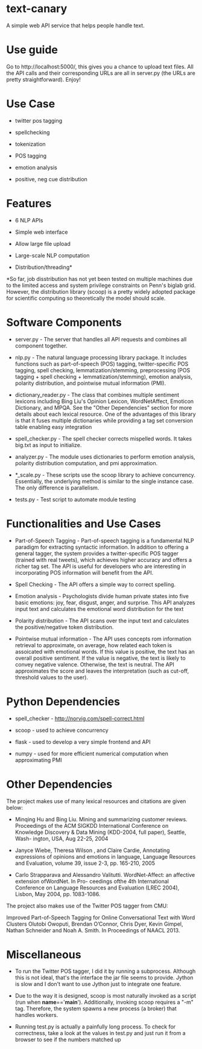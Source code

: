 text-canary
===========

A simple web API service that helps people handle text.

# Use guide

Go to http://localhost:5000/, this gives you a chance to upload text files. All the API calls and their corresponding URLs are all in server.py (the URLs are pretty straightforward). Enjoy!

# Use Case

+ twitter pos tagging

+ spellchecking

+ tokenization

+ POS tagging

+ emotion analysis

+ positive, neg cue distribution

# Features

+ 6 NLP APIs 

+ Simple web interface

+ Allow large file upload 

+ Large-scale NLP computation

+ Distribution/threading*

*So far, job disstribution has not yet been tested on multiple machines due to the limited access and system privilege constraints on Penn's biglab grid. However, the distribution library (scoop) is a pretty widely adopted package for scientific computing so theoretically the model should scale.

# Software Components

+ server.py - The server that handles all API requests and combines all component together.

+ nlp.py - The natural language processing library package. It includes functions such as part-of-speech (POS) tagging, twitter-specific POS tagging, spell checking, lemmatization/stemming, preprocessing (POS tagging + spell checking + lemmatization/stemming), emotion analysis, polarity distribution, and pointwise mutual information (PMI). 

+ dictionary_reader.py - The class that combines multiple sentiment lexicons including Bing Liu's Opinion Lexicon, WordNetAffect, Emoticon Dictionary, and MPQA. See the "Other Dependencies" section for more details about each lexical resource. One of the advantages of this library is that it fuses multiple dictionaries while providing a tag set conversion table enabling easy integration

+ spell_checker.py - The spell checker corrects mispelled words. It takes big.txt as input to initialize.

+ analyzer.py - The module uses dictionaries to perform emotion analysis, polarity distribution computation, and pmi approximation.

+ *_scale.py - These scripts use the scoop library to achieve concurrency. Essentially, the underlying method is similar to the single instance case. The only difference is parallelism. 

+ tests.py - Test script to automate module testing

# Functionalities and Use Cases

+ Part-of-Speech Tagging - Part-of-speech tagging is a fundamental NLP paradigm for extracting syntactic information. In addition to offering a general tagger, the system provides a twitter-specific POS tagger (trained with real tweets), which achieves higher accuracy and  offers a richer tag set. The API is useful for developers who are interesting in incorporating POS information will benefit from the API.

+ Spell Checking - The API offers a simple way to correct spelling.

+ Emotion analysis -  Psychologists divide human private states into five basic emotions: joy, fear, disgust, anger, and surprise. This API analyzes input text and calculates the emotional word distribution for the text

+ Polarity distribution - The API scans over the input text and calculates the positive/negative token distribution. 

+ Pointwise mutual information - The API uses concepts rom information retrieval to approximate, on average, how related each token is assoicated with emotional words. If this value is positive, the text has an overall positive sentiment. If the value is negative, the text is likely to convey negative valence. Otherwise, the text is neutral. The API approximates the score and leaves the interpretation (such as cut-off, threshold values to the user).

# Python Dependencies

+ spell_checker - http://norvig.com/spell-correct.html

+ scoop - used to achieve concurrency

+ flask - used to develop a very simple frontend and API

+ numpy - used for more efficient numerical computation when approximating PMI

# Other Dependencies
The project makes use of many lexical resources and citations are given below:

+ Minqing Hu and Bing Liu. Mining and summarizing customer reviews. Proceedings of the ACM SIGKDD International Conference on Knowledge Discovery & Data Mining (KDD-2004, full paper), Seattle, Wash- ington, USA, Aug 22-25, 2004

+ Janyce Wiebe, Theresa Wilson , and Claire Cardie, Annotating expressions of opinions and emotions in language, Language Resources and Evaluation, volume 39, issue 2-3, pp. 165-210, 2005

+ Carlo Strapparava and Alessandro Valitutti. WordNet-Affect: an affective extension ofWordNet. In Pro- ceedings ofthe 4th International Conference on Language Resources and Evaluation (LREC 2004), Lisbon, May 2004, pp. 1083-1086.

The project also makes use of the Twitter POS tagger from CMU:

Improved Part-of-Speech Tagging for Online Conversational Text with Word Clusters 
Olutobi Owoputi, Brendan O’Connor, Chris Dyer, Kevin Gimpel, Nathan Schneider and Noah A. Smith. 
In Proceedings of NAACL 2013.

# Miscellaneous

+ To run the Twitter POS tagger, I did it by running a subprocess. Although this is not ideal, that's the interface the jar file seems to provide. Jython is slow and I don't want to use Jython just to integrate one feature.

+ Due to the way it is designed, scoop is most naturally invoked as a script (run when __name__=='__main__'). Additionally, invoking scoop requires a "-m" tag. Therefore, the system spawns a new process (a broker) that handles workers. 

+ Running test.py is actually a painfully long process. To check for correctness, take a look at the values in test.py and just run it from a browser to see if the numbers matched up


